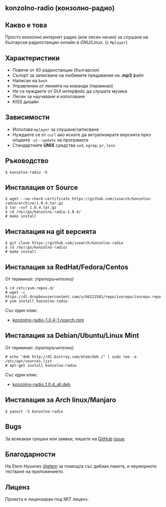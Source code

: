 konzolno-radio (конзолно-радио)
-------------------------------

Какво е това
------------

Просто конзолно интернет радио (или лесен начин) за слушане на български радиостанции онлайн в _GNU/Linux_. (с `Mplayer`)

Характеристики
--------------

- Повече от 40 радиостанции (български)
- Съпорт за записване на любимите предавания на **.mp3** файл
- Написан на `bash`
- Управление от линията на команди (терминал)
- Не се нуждаете от GUI интерфейс да слушате музика
- Лесен за научаване и използване
- KISS дизайн

Зависимости
-----------

- Използва `mplayer` за слушане/записване
- Нуждаете се от `curl` ако искате да актуализирате версията през опциите `-u|--update` на програмата
- Стандартните **UNIX** средства `sed`, `egrep`, `pr`, `less`

Ръководство
------------

    $ konzolno-radio -h

Инсталация от Source
----------------------

    $ wget --no-check-certificate https://github.com/ivoarch/konzolno-radio/archive/1.0.4.tar.gz
    $ tar -xvf 1.0.4.tar.gz
    $ cd /път/до/konzolno-radio-1.0.4/
    # make install

Инсталация на git версията
--------------------------

    $ git clone https://github.com/ivoarch/konzolno-radio
    $ cd /път/до/konzolno-radio/
    # make install

Инсталация за RedHat/Fedora/Centos
-----------------------

От терминал: _(препоръчително)_

    $ cd /etc/yum.repos.d/
    # wget -c https://dl.dropboxusercontent.com/u/66222581/repo/ivorepo/ivorepo.repo
    # yum install konzolno-radio

Със един клик:

- [konzolno-radio-1.0.4-1.noarch.rpm](https://dl.dropboxusercontent.com/u/66222581/repo/ivorepo/i386/konzolno-radio-1.0.4-1.noarch.rpm)

Инсталация за Debian/Ubuntu/Linux Mint
------------------------

От терминал: _(препоръчително)_

    # echo "deb http://dl.bintray.com/etem/deb /" | sudo tee -a /etc/apt/sources.list
    # apt-get install konzolno-radio

Със един клик:

- [konzolno-radio_1.0.4_all.deb](http://dl.bintray.com/etem/deb/konzolno-radio_1.0.4_all.deb)

Инсталация за Arch linux/Manjaro
----------------------------

    $ yaourt -S konzolno-radio

Bugs
----
За всякакви грешки или заявки, пишете на [GitHub](https://github.com/ivoarch/konzolno-radio) [issue](https://github.com/ivoarch/konzolno-radio/issues).

Благодарности
--------------
На Etem Hyusnev [@etem](https://github.com/etem) за помощта със дебиан пакета, и неуморното тестване на приложението.

Лиценз
------
Проекта е лицензиран под MIT лиценз.
